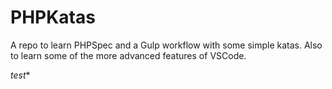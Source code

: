 # PHPKatas
A repo to learn PHPSpec and a Gulp workflow with some simple katas. Also to learn some of the more advanced features of VSCode.

*test**